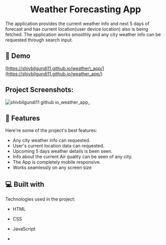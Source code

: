 <h1 align="center" id="title">Weather Forecasting App</h1>


<p id="description">The application provides the current weather info and next 5 days of forecast and has current location(user device location) also is being fetched. The application works smoothly and any city weather info can be requested through search input.</p>

<h2>🚀 Demo</h2>

[https://shivbilgundi11.github.io/weather\_app/](https://shivbilgundi11.github.io/weather_app/)

<h2>Project Screenshots:</h2>

![shivbilgundi11 github io_weather_app_](https://github.com/shivbilgundi11/weather_app/assets/101513013/68122463-a25b-4b8e-97d5-5bcadd4ae512)


  
  
<h2>🧐 Features</h2>

Here're some of the project's best features:

*   Any city weather info can requested.
*   User's current location data can requested.
*   Upcoming 5 days weather details is been seen.
*   Info about the current Air quality can be seen of any city.
*   The App is completely mobile responsive.
*   Works seamlessly on any screen size

  
  
<h2>💻 Built with</h2>

Technologies used in the project:

*   HTML
*   CSS
*   JavaScript

*   
